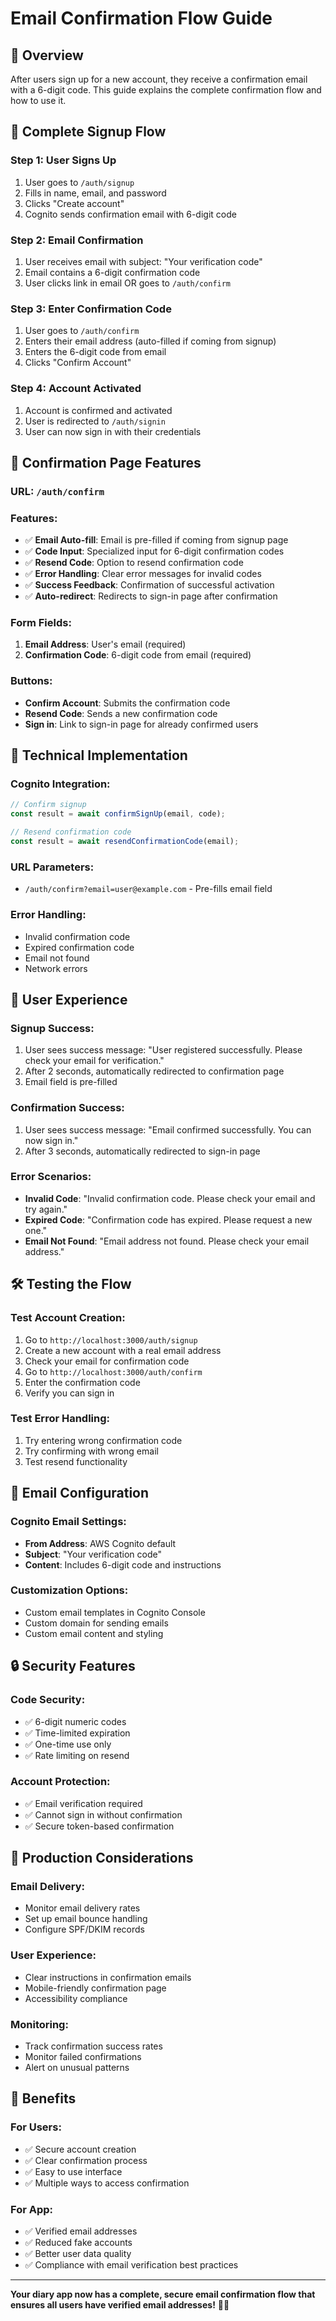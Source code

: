 # Email Confirmation Flow Guide

## 📧 **Overview**

After users sign up for a new account, they receive a confirmation email with a 6-digit code. This guide explains the complete confirmation flow and how to use it.

## 🔄 **Complete Signup Flow**

### **Step 1: User Signs Up**
1. User goes to `/auth/signup`
2. Fills in name, email, and password
3. Clicks "Create account"
4. Cognito sends confirmation email with 6-digit code

### **Step 2: Email Confirmation**
1. User receives email with subject: "Your verification code"
2. Email contains a 6-digit confirmation code
3. User clicks link in email OR goes to `/auth/confirm`

### **Step 3: Enter Confirmation Code**
1. User goes to `/auth/confirm`
2. Enters their email address (auto-filled if coming from signup)
3. Enters the 6-digit code from email
4. Clicks "Confirm Account"

### **Step 4: Account Activated**
1. Account is confirmed and activated
2. User is redirected to `/auth/signin`
3. User can now sign in with their credentials

## 🎯 **Confirmation Page Features**

### **URL**: `/auth/confirm`

### **Features**:
- ✅ **Email Auto-fill**: Email is pre-filled if coming from signup page
- ✅ **Code Input**: Specialized input for 6-digit confirmation codes
- ✅ **Resend Code**: Option to resend confirmation code
- ✅ **Error Handling**: Clear error messages for invalid codes
- ✅ **Success Feedback**: Confirmation of successful activation
- ✅ **Auto-redirect**: Redirects to sign-in page after confirmation

### **Form Fields**:
1. **Email Address**: User's email (required)
2. **Confirmation Code**: 6-digit code from email (required)

### **Buttons**:
- **Confirm Account**: Submits the confirmation code
- **Resend Code**: Sends a new confirmation code
- **Sign in**: Link to sign-in page for already confirmed users

## 🔧 **Technical Implementation**

### **Cognito Integration**:
```typescript
// Confirm signup
const result = await confirmSignUp(email, code);

// Resend confirmation code
const result = await resendConfirmationCode(email);
```

### **URL Parameters**:
- `/auth/confirm?email=user@example.com` - Pre-fills email field

### **Error Handling**:
- Invalid confirmation code
- Expired confirmation code
- Email not found
- Network errors

## 📱 **User Experience**

### **Signup Success**:
1. User sees success message: "User registered successfully. Please check your email for verification."
2. After 2 seconds, automatically redirected to confirmation page
3. Email field is pre-filled

### **Confirmation Success**:
1. User sees success message: "Email confirmed successfully. You can now sign in."
2. After 3 seconds, automatically redirected to sign-in page

### **Error Scenarios**:
- **Invalid Code**: "Invalid confirmation code. Please check your email and try again."
- **Expired Code**: "Confirmation code has expired. Please request a new one."
- **Email Not Found**: "Email address not found. Please check your email address."

## 🛠️ **Testing the Flow**

### **Test Account Creation**:
1. Go to `http://localhost:3000/auth/signup`
2. Create a new account with a real email address
3. Check your email for confirmation code
4. Go to `http://localhost:3000/auth/confirm`
5. Enter the confirmation code
6. Verify you can sign in

### **Test Error Handling**:
1. Try entering wrong confirmation code
2. Try confirming with wrong email
3. Test resend functionality

## 📧 **Email Configuration**

### **Cognito Email Settings**:
- **From Address**: AWS Cognito default
- **Subject**: "Your verification code"
- **Content**: Includes 6-digit code and instructions

### **Customization Options**:
- Custom email templates in Cognito Console
- Custom domain for sending emails
- Custom email content and styling

## 🔒 **Security Features**

### **Code Security**:
- ✅ 6-digit numeric codes
- ✅ Time-limited expiration
- ✅ One-time use only
- ✅ Rate limiting on resend

### **Account Protection**:
- ✅ Email verification required
- ✅ Cannot sign in without confirmation
- ✅ Secure token-based confirmation

## 🚀 **Production Considerations**

### **Email Delivery**:
- Monitor email delivery rates
- Set up email bounce handling
- Configure SPF/DKIM records

### **User Experience**:
- Clear instructions in confirmation emails
- Mobile-friendly confirmation page
- Accessibility compliance

### **Monitoring**:
- Track confirmation success rates
- Monitor failed confirmations
- Alert on unusual patterns

## 🎉 **Benefits**

### **For Users**:
- ✅ Secure account creation
- ✅ Clear confirmation process
- ✅ Easy to use interface
- ✅ Multiple ways to access confirmation

### **For App**:
- ✅ Verified email addresses
- ✅ Reduced fake accounts
- ✅ Better user data quality
- ✅ Compliance with email verification best practices

---

**Your diary app now has a complete, secure email confirmation flow that ensures all users have verified email addresses!** 📧✅




